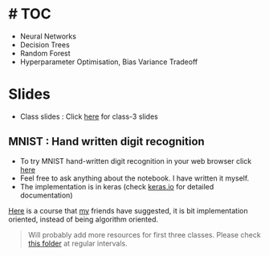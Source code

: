 # # TOC
- Neural Networks
- Decision Trees
- Random Forest
- Hyperparameter Optimisation, Bias Variance Tradeoff


# Slides
- Class slides : Click [here](2018_08_27_LR-3.pdf) for class-3 slides

## MNIST : Hand written digit recognition 

- To try MNIST hand-written digit recognition in your web browser click [here](https://colab.research.google.com/github/CC-MNNIT/2018-19-Classes/blob/master/MachineLearning/2018_08_27_Logical-Rhythm-3/MNIST.ipynb)
- Feel free to ask anything about the notebook. I have written it myself.
- The implementation is in keras (check [keras.io](keras.io) for detailed documentation)


[Here](https://in.udacity.com/course/intro-to-machine-learning--ud120-india) is a course that [my](https://github.com/packetChor) friends have suggested, it is bit implementation oriented, instead of being algorithm oriented.


> Will probably add more resources for first three classes. Please check [this folder](https://github.com/CC-MNNIT/2018-19-Classes/tree/master/MachineLearning) at regular intervals.
